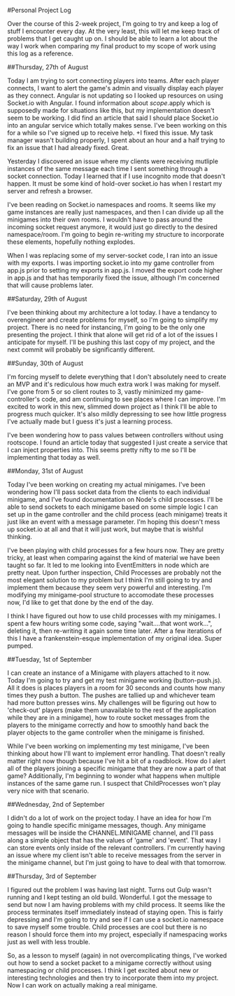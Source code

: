 #Personal Project Log

Over the course of this 2-week project, I'm going to try and keep a log of stuff I encounter every day. At the very least, this will
let me keep track of problems that I get caught up on. I should be able to learn a lot about the way I work when comparing my final
product to my scope of work using this log as a reference.

##Thursday, 27th of August

Today I am trying to sort connecting players into teams. After each player connects, I want to alert the game's admin and visually display each player as they connect. Angular is not updating so I looked up resources on using Socket.io with Angular. I found information about $scope.$apply which is supposedly made for situations like this, but my implementation doesn't seem to be working. I did find an article that said I should place Socket.io into an angular service which totally makes sense. I've been working on this for a while so I've signed up to receive help.
+I fixed this issue. My task manager wasn't building properly, I spent about an hour and a half trying to fix an issue that I had already fixed. Great.

Yesterday I discovered an issue where my clients were receiving mutliple instances of the same message each time I sent something through a socket connection. Today I learned that if I use incognito mode that doesn't happen. It must be some kind of hold-over socket.io has when I restart my server and refresh a browser.

I've been reading on Socket.io namespaces and rooms. It seems like my game instances are really just namespaces, and then I can divide up all the minigames into their own rooms. I wouldn't have to pass around the incoming socket request anymore, it would just go directly to the desired namespace/room. I'm going to begin re-writing my structure to incorporate these elements, hopefully nothing explodes. 

When I was replacing some of my server-socket code, I ran into an issue with my exports. I was importing socket.io into my game controller from app.js prior to setting my exports in app.js. I moved the export code higher in app.js and that has temporarily fixed the issue, although I'm concerned that will cause problems later. 

##Saturday, 29th of August

I've been thinking about my architecture a lot today. I have a tendancy to overengineer and create problems for myself, so I'm going to simplify my project. There is no need for instancing, I'm going to be the only one presenting the project. I think that alone will get rid of a lot of the issues I anticipate for myself. I'll be pushing this last copy of my project, and the next commit will probably be significantly different.

##Sunday, 30th of August

I'm forcing myself to delete everything that I don't absolutely need to create an MVP and it's rediculous how much extra work I was making for myself. I've gone from 5 or so client routes to 3, vastly minimized my game-controller's code, and am continuing to see places where I can improve. I'm excited to work in this new, slimmed down project as I think I'll be able to progress much quicker.
It's also mildly depressing to see how little progress I've actually made but I guess it's just a learning process.

I've been wondering how to pass values between controllers without using rootscope. I found an article today that
suggested I just create a service that I can inject properties into. This seems pretty nifty to me so I'll be implementing
that today as well.

##Monday, 31st of August

Today I've been working on creating my actual minigames. I've been wondering how I'll pass socket data from the clients to each individual minigame,
and I've found documentation on Node's child processes. I'll be able to send sockets to each minigame based on some simple logic I can set up
in the game controller and the child process (each minigame) treats it just like an event with a message parameter. I'm hoping this doesn't
mess up socket.io at all and that it will just work, but maybe that is wishful thinking.

I've been playing with child processes for a few hours now. They are pretty tricky, at least when comparing against the kind of material we have
been taught so far. It led to me looking into EventEmitters in node which are pretty neat. Upon further inspection, Child Processes are probably
not the most elegant solution to my problem but I think I'm still going to try and implement them because they seem very powerful and interesting.
I'm modifying my minigame-pool structure to accomodate these processes now, I'd like to get that done by the end of the day.

I think I have figured out how to use child processes with my minigames. I spent a few hours writing some code, saying "wait....that wont work...",
deleting it, then re-writing it again some time later. After a few iterations of this I have a frankenstein-esque implementation of my original idea.
Super pumped.

##Tuesday, 1st of September

I can create an instance of a Minigame with players attached to it now. Today I'm going to try and get my test minigame working (button-push.js).
All it does is places players in a room for 30 seconds and counts how many times they push a button. The pushes are tallied up and whichever
team had more button presses wins. My challenges will be figuring out how to 'check-out' players (make them unavailable to the rest of
the application while they are in a minigame), how to route socket messages from the players to the minigame correctly and how to
smoothly hand back the player objects to the game controller when the minigame is finished.

While I've been working on implementing my test minigame, I've been thinking about how I'll want to implement error handling. That doesn't really
matter right now though because I've hit a bit of a roadblock. How do I alert all of the players joining a specific minigame that they
are now a part of that game? Additionally, I'm beginning to wonder what happens when multiple instances of the same game run. I suspect
that ChildProcesses won't play very nice with that scenario.

##Wednesday, 2nd of September

I didn't do a lot of work on the project today. I have an idea for how I'm going to handle specific minigame messages, though. Any minigame messages
will be inside the CHANNEL.MINIGAME channel, and I'll pass along a simple object that has the values of 'game' and 'event'. That way I can store events
only inside of the relevant controllers. I'm currently having an issue where my client isn't able to receive messages from the server in the minigame channel,
but I'm just going to have to deal with that tomorrow.

##Thursday, 3rd of September

I figured out the problem I was having last night. Turns out Gulp wasn't running and I kept testing an old build. Wonderful.
I got the message to send but now I am having problems with my child process. It seems like the process terminates itself immediately
instead of staying open. This is fairly depressing and I'm going to try and see if I can use a socket.io namespace to save myself some
trouble. Child processes are cool but there is no reason I should force them into my project, especially if namespacing works just as
well with less trouble.

So, as a lesson to myself (again) in not overcomplicating things, I've worked out how to send a socket packet to a minigame correctly
without using namespacing or child processes. I think I get excited about new or interesting technologies and then try to incorporate
them into my project. Now I can work on actually making a real minigame.

